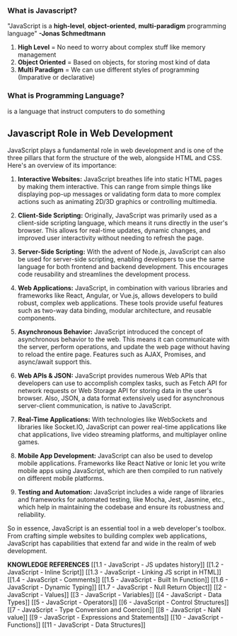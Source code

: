 ### What is Javascript?
"JavaScript is a **high-level**, **object-oriented**, **multi-paradigm** programming language"
																								**-Jonas Schmedtmann**
																								
1. **High Level** = No need to worry about complex stuff like memory management
2. **Object Oriented** = Based on objects, for storing most kind of data
3. **Multi Paradigm** = We can use different styles of programming (Imparative or declarative)

### What is Programming Language?
is a language that instruct computers to do something

## Javascript Role in Web Development
JavaScript plays a fundamental role in web development and is one of the three pillars that form the structure of the web, alongside HTML and CSS. Here's an overview of its importance:

1. **Interactive Websites:** JavaScript breathes life into static HTML pages by making them interactive. This can range from simple things like displaying pop-up messages or validating form data to more complex actions such as animating 2D/3D graphics or controlling multimedia.

2. **Client-Side Scripting:** Originally, JavaScript was primarily used as a client-side scripting language, which means it runs directly in the user's browser. This allows for real-time updates, dynamic changes, and improved user interactivity without needing to refresh the page.

3. **Server-Side Scripting:** With the advent of Node.js, JavaScript can also be used for server-side scripting, enabling developers to use the same language for both frontend and backend development. This encourages code reusability and streamlines the development process.

4. **Web Applications:** JavaScript, in combination with various libraries and frameworks like React, Angular, or Vue.js, allows developers to build robust, complex web applications. These tools provide useful features such as two-way data binding, modular architecture, and reusable components.

5. **Asynchronous Behavior:** JavaScript introduced the concept of asynchronous behavior to the web. This means it can communicate with the server, perform operations, and update the web page without having to reload the entire page. Features such as AJAX, Promises, and async/await support this.

6. **Web APIs & JSON:** JavaScript provides numerous Web APIs that developers can use to accomplish complex tasks, such as Fetch API for network requests or Web Storage API for storing data in the user's browser. Also, JSON, a data format extensively used for asynchronous server-client communication, is native to JavaScript.

7. **Real-Time Applications:** With technologies like WebSockets and libraries like Socket.IO, JavaScript can power real-time applications like chat applications, live video streaming platforms, and multiplayer online games.

8. **Mobile App Development:** JavaScript can also be used to develop mobile applications. Frameworks like React Native or Ionic let you write mobile apps using JavaScript, which are then compiled to run natively on different mobile platforms.

9. **Testing and Automation:** JavaScript includes a wide range of libraries and frameworks for automated testing, like Mocha, Jest, Jasmine, etc., which help in maintaining the codebase and ensure its robustness and reliability.

So in essence, JavaScript is an essential tool in a web developer's toolbox. From crafting simple websites to building complex web applications, JavaScript has capabilities that extend far and wide in the realm of web development.

**KNOWLEDGE REFERENCES**
[[1.1 - JavaScript - JS updates history]]
[[1.2 - JavaScript - Inline Script]]
[[1.3 - JavaScript - Linking JS script in HTML]]
[[1.4 - JavaScript - Comments]]
[[1.5 - JavaScript - Built In Function]]
[[1.6 - JavaScript - Dynamic Typing]]
[[1.7 - JavaScript - Null Return Object]]
[[2 - JavaScript - Values]]
[[3 - JavaScript - Variables]]
[[4 - JavaScript - Data Types]]
[[5 - JavaScript - Operators]]
[[6 - JavaScript - Control Structures]]
[[7 - JavaScript - Type Conversion and Coercion]]
[[8 - JavaScript - NaN value]]
[[9 - JavaScript - Expressions and Statements]]
[[10 - JavaScript - Functions]]
[[11 - JavaScript - Data Structures]]